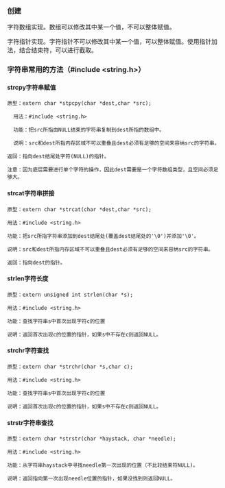 ### 创建

字符数组实现。数组可以修改其中某一个值，不可以整体赋值。

字符指针实现。字符指针不可以修改其中某一个值，可以整体赋值。使用指针加法，结合结束符，可以进行截取。

### 字符串常用的方法（\#include &lt;string.h&gt;）

#### strcpy字符串赋值

```
原型：extern char *stpcpy(char *dest,char *src);

  用法：#include <string.h>

  功能：把src所指由NULL结束的字符串复制到dest所指的数组中。

  说明：src和dest所指内存区域不可以重叠且dest必须有足够的空间来容纳src的字符串。

返回：指向dest结尾处字符(NULL)的指针。

注意：因为底层需要进行单个字符的操作，因此dest需要是一个字符数组类型，且空间必须足够大。
```

#### strcat字符串拼接

```
原型：extern char *strcat(char *dest,char *src);

用法：#include <string.h>

功能：把src所指字符串添加到dest结尾处(覆盖dest结尾处的'\0')并添加'\0'。

说明：src和dest所指内存区域不可以重叠且dest必须有足够的空间来容纳src的字符串。

返回：指向dest的指针。
```

#### strlen字符长度

```
原型：extern unsigned int strlen(char *s);

用法：#include <string.h>

功能：查找字符串s中首次出现字符c的位置

说明：返回首次出现c的位置的指针，如果s中不存在c则返回NULL。
```

#### strchr字符查找

```
原型：extern char *strchr(char *s,char c);

用法：#include <string.h>

功能：查找字符串s中首次出现字符c的位置

说明：返回首次出现c的位置的指针，如果s中不存在c则返回NULL。
```

#### strstr字符串查找

```
原型：extern char *strstr(char *haystack, char *needle);

用法：#include <string.h>

功能：从字符串haystack中寻找needle第一次出现的位置（不比较结束符NULL)。

说明：返回指向第一次出现needle位置的指针，如果没找到则返回NULL。
```



